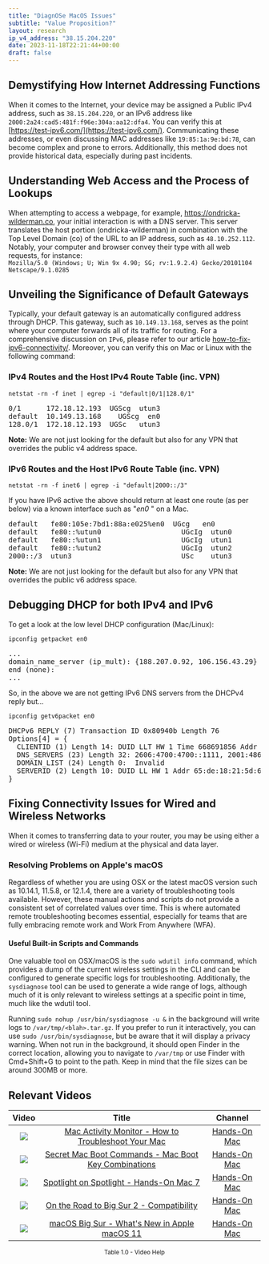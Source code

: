 ```yaml
---
title: "DiagnOSe MacOS Issues"
subtitle: "Value Proposition?"
layout: research
ip_v4_address: "38.15.204.220"
date: 2023-11-18T22:21:44+00:00
draft: false
---
```


## Demystifying How Internet Addressing Functions

When it comes to the Internet, your device may be assigned a Public IPv4 address, such as ```38.15.204.220```, or an IPv6 address like ```2000:2a24:cad5:481f:f96e:304a:aa12:dfa4```. You can verify this at [https://test-ipv6.com/](https://test-ipv6.com/). Communicating these addresses, or even discussing MAC addresses like ```19:85:1a:9e:bd:78```, can become complex and prone to errors. Additionally, this method does not provide historical data, especially during past incidents.
## Understanding Web Access and the Process of Lookups

When attempting to access a webpage, for example, https://ondricka-wilderman.co, your initial interaction is with a DNS server. This server translates the host portion (ondricka-wilderman) in combination with the Top Level Domain (co) of the URL to an IP address, such as ```48.10.252.112```. Notably, your computer and browser convey their type with all web requests, for instance: <br>```Mozilla/5.0 (Windows; U; Win 9x 4.90; SG; rv:1.9.2.4) Gecko/20101104 Netscape/9.1.0285```
## Unveiling the Significance of Default Gateways

Typically, your default gateway is an automatically configured address through DHCP. This gateway, such as ```10.149.13.168```, serves as the point where your computer forwards all of its traffic for routing. For a comprehensive discussion on ```IPv6```, please refer to our article [how-to-fix-ipv6-connectivity/](/blog/how-to-fix-ipv6-connectivity/). Moreover, you can verify this on Mac or Linux with the following command:
<br>
### IPv4 Routes and the Host IPv4 Route Table (inc. VPN)
```netstat -rn -f inet | egrep -i "default|0/1|128.0/1"```

<pre>
0/1      172.18.12.193  UGScg  utun3
default  10.149.13.168    UGScg  en0
128.0/1  172.18.12.193  UGSc   utun3</pre>

**Note:** We are not just looking for the default but also for any VPN that overrides the public v4 address space.

### IPv6 Routes and the Host IPv6 Route Table (inc. VPN)
```netstat -rn -f inet6 | egrep -i "default|2000::/3"```

If you have IPv6 active the above should return at least one route (as per below) via a known interface such as "_en0_ " on a Mac. 

<pre>
default   fe80:105e:7bd1:88a:e025%en0  UGcg   en0
default   fe80::%utun0                   UGcIg  utun0
default   fe80::%utun1                   UGcIg  utun1
default   fe80::%utun2                   UGcIg  utun2
2000::/3  utun3                          USc    utun3</pre>

**Note:** We are not just looking for the default but also for any VPN that overrides the public v6 address space.
<br>

## Debugging DHCP for both IPv4 and IPv6

To get a look at the low level DHCP configuration (Mac/Linux): 

```ipconfig getpacket en0```

<pre>
...
domain_name_server (ip_mult): {188.207.0.92, 106.156.43.29}
end (none):
...</pre>

So, in the above we are not getting IPv6 DNS servers from the DHCPv4 reply but...

```ipconfig getv6packet en0```

<pre>
DHCPv6 REPLY (7) Transaction ID 0x80940b Length 76
Options[4] = {
  CLIENTID (1) Length 14: DUID LLT HW 1 Time 668691856 Addr 19:85:1a:9e:bd:78
  DNS_SERVERS (23) Length 32: 2606:4700:4700::1111, 2001:4860:4860::8844
  DOMAIN_LIST (24) Length 0:  Invalid
  SERVERID (2) Length 10: DUID LL HW 1 Addr 65:de:18:21:5d:6c
}</pre>




## Fixing Connectivity Issues for Wired and Wireless Networks
When it comes to transferring data to your router, you may be using either a wired or wireless (Wi-Fi) medium at the physical and data layer.
### Resolving Problems on Apple's macOS
Regardless of whether you are using OSX or the latest macOS version such as 10.14.1, 11.5.8, or 12.1.4, there are a variety of troubleshooting tools available. However, these manual actions and scripts do not provide a consistent set of correlated values over time. This is where automated remote troubleshooting becomes essential, especially for teams that are fully embracing remote work and Work From Anywhere (WFA).
#### Useful Built-in Scripts and Commands
One valuable tool on OSX/macOS is the `sudo wdutil info` command, which provides a dump of the current wireless settings in the CLI and can be configured to generate specific logs for troubleshooting. Additionally, the `sysdiagnose` tool can be used to generate a wide range of logs, although much of it is only relevant to wireless settings at a specific point in time, much like the wdutil tool.

Running `sudo nohup /usr/bin/sysdiagnose -u &` in the background will write logs to `/var/tmp/<blah>.tar.gz`. If you prefer to run it interactively, you can use `sudo /usr/bin/sysdiagnose`, but be aware that it will display a privacy warning. When not run in the background, it should open Finder in the correct location, allowing you to navigate to `/var/tmp` or use Finder with Cmd+Shift+G to point to the path. Keep in mind that the file sizes can be around 300MB or more.
## Relevant Videos

<link href="/plugins/lity/css/lity.min.css" rel="stylesheet">
<script src="/plugins/lity/js/lity.min.js"></script>
<div class="table1-start"></div>

|Video | Title | Channel |
| :---: | :---: | :---: |
|<a href="https://www.youtube.com/watch?v=TWzWd_DiaJ0" data-lity><img src="https://i.ytimg.com/vi/TWzWd_DiaJ0/default.jpg" class="img-fluid"></a>|<a href="https://www.youtube.com/watch?v=TWzWd_DiaJ0" data-lity>Mac Activity Monitor - How to Troubleshoot Your Mac</a>|<a target="_blank" href="https://www.youtube.com/channel/UCg43DP8MdHVcl4rFK_delBg" >Hands-On Mac</a>|
|<a href="https://www.youtube.com/watch?v=VwNYWAxHCgM" data-lity><img src="https://i.ytimg.com/vi/VwNYWAxHCgM/default.jpg" class="img-fluid"></a>|<a href="https://www.youtube.com/watch?v=VwNYWAxHCgM" data-lity>Secret Mac Boot Commands - Mac Boot Key Combinations</a>|<a target="_blank" href="https://www.youtube.com/channel/UCg43DP8MdHVcl4rFK_delBg" >Hands-On Mac</a>|
|<a href="https://www.youtube.com/watch?v=RslZ4W1EPqk" data-lity><img src="https://i.ytimg.com/vi/RslZ4W1EPqk/default.jpg" class="img-fluid"></a>|<a href="https://www.youtube.com/watch?v=RslZ4W1EPqk" data-lity>Spotlight on Spotlight - Hands-On Mac 7</a>|<a target="_blank" href="https://www.youtube.com/channel/UCg43DP8MdHVcl4rFK_delBg" >Hands-On Mac</a>|
|<a href="https://www.youtube.com/watch?v=HEbK-Tignuc" data-lity><img src="https://i.ytimg.com/vi/HEbK-Tignuc/default.jpg" class="img-fluid"></a>|<a href="https://www.youtube.com/watch?v=HEbK-Tignuc" data-lity>On the Road to Big Sur 2 - Compatibility</a>|<a target="_blank" href="https://www.youtube.com/channel/UCg43DP8MdHVcl4rFK_delBg" >Hands-On Mac</a>|
|<a href="https://www.youtube.com/watch?v=JMKi6o9kaZI" data-lity><img src="https://i.ytimg.com/vi/JMKi6o9kaZI/default.jpg" class="img-fluid"></a>|<a href="https://www.youtube.com/watch?v=JMKi6o9kaZI" data-lity>macOS Big Sur - What&#39;s New in Apple macOS 11</a>|<a target="_blank" href="https://www.youtube.com/channel/UCg43DP8MdHVcl4rFK_delBg" >Hands-On Mac</a>|

<center><small>Table 1.0 - Video Help</small></center>
 <br>
<div class="table1-end"></div>
<script type="text/javascript">
(function() {
    $('div.table1-start').nextUntil('div.table1-end', 'table').addClass('table thead-dark table-striped table-responsive rounded').attr('id', 't1');
    $('#t1').find('thead').addClass('thead-dark');
})();
</script>
